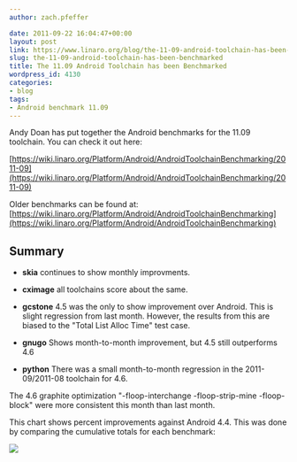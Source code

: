 ```yaml
---
author: zach.pfeffer

date: 2011-09-22 16:04:47+00:00
layout: post
link: https://www.linaro.org/blog/the-11-09-android-toolchain-has-been-benchmarked/
slug: the-11-09-android-toolchain-has-been-benchmarked
title: The 11.09 Android Toolchain has been Benchmarked
wordpress_id: 4130
categories:
- blog
tags:
- Android benchmark 11.09
---
```


Andy Doan has put together the Android benchmarks for the 11.09 toolchain. You can check it out here:

[https://wiki.linaro.org/Platform/Android/AndroidToolchainBenchmarking/2011-09](https://wiki.linaro.org/Platform/Android/AndroidToolchainBenchmarking/2011-09)

Older benchmarks can be found at: [https://wiki.linaro.org/Platform/Android/AndroidToolchainBenchmarking](https://wiki.linaro.org/Platform/Android/AndroidToolchainBenchmarking)



## Summary





	
  * **skia** continues to show monthly improvments.

	
  * **cximage** all toolchains score about the same.

	
  * **gcstone** 4.5 was the only to show improvement over Android. This is slight regression from last month. However, the results from this are biased to the "Total List Alloc Time" test case.

	
  * **gnugo** Shows month-to-month improvement, but 4.5 still outperforms 4.6

	
  * **python** There was a small month-to-month regression in the 2011-09/2011-08 toolchain for 4.6.


The 4.6 graphite optimization "-floop-interchange -floop-strip-mine -floop-block" were more consistent this month than last month.

This chart shows percent improvements against Android 4.4. This was done by comparing the cumulative totals for each benchmark:

![](https://wiki.linaro.org/Platform/Android/AndroidToolchainBenchmarking/2011-09?action=AttachFile&do=get&target=summary.png)
